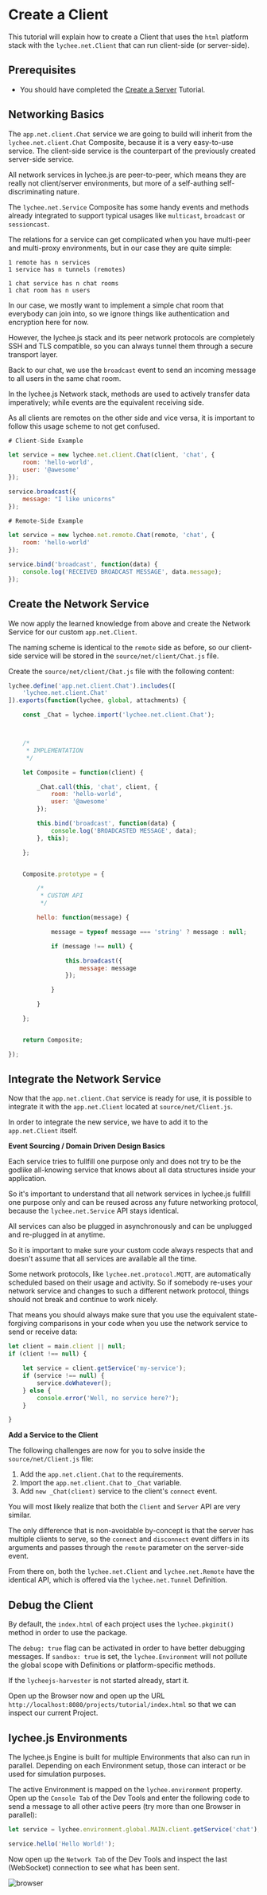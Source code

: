 
# Create a Client

This tutorial will explain how to create a Client that
uses the `html` platform stack with the `lychee.net.Client`
that can run client-side (or server-side).


## Prerequisites

- You should have completed the [Create a Server](./01-server.md)
  Tutorial.


## Networking Basics

The `app.net.client.Chat` service we are going to build will
inherit from the `lychee.net.client.Chat` Composite, because
it is a very easy-to-use service. The client-side service is
the counterpart of the previously created server-side service.

All network services in lychee.js are peer-to-peer, which means
they are really not client/server environments, but more of
a self-authing self-discriminating nature.

The `lychee.net.Service` Composite has some handy events and
methods already integrated to support typical usages like `multicast`,
`broadcast` or `sessioncast`.

The relations for a service can get complicated when you have
multi-peer and multi-proxy environments, but in our case they
are quite simple:

```
1 remote has n services
1 service has n tunnels (remotes)

1 chat service has n chat rooms
1 chat room has n users
```

In our case, we mostly want to implement a simple chat room that
everybody can join into, so we ignore things like authentication
and encryption here for now.

However, the lychee.js stack and its peer network protocols are
completely SSH and TLS compatible, so you can always tunnel them
through a secure transport layer.

Back to our chat, we use the `broadcast` event to send an incoming
message to all users in the same chat room.

In the lychee.js Network stack, methods are used to actively transfer
data imperatively; while events are the equivalent receiving side.

As all clients are remotes on the other side and vice versa, it is
important to follow this usage scheme to not get confused.

```javascript
# Client-Side Example

let service = new lychee.net.client.Chat(client, 'chat', {
	room: 'hello-world',
	user: '@awesome'
});

service.broadcast({
	message: "I like unicorns"
});
```

```javascript
# Remote-Side Example

let service = new lychee.net.remote.Chat(remote, 'chat', {
	room: 'hello-world'
});

service.bind('broadcast', function(data) {
	console.log('RECEIVED BROADCAST MESSAGE', data.message);
});
```


## Create the Network Service

We now apply the learned knowledge from above and create the
Network Service for our custom `app.net.Client`.

The naming scheme is identical to the `remote` side as before,
so our client-side service will be stored in the `source/net/client/Chat.js`
file.


Create the `source/net/client/Chat.js` file with the following
content:

```javascript
lychee.define('app.net.client.Chat').includes([
	'lychee.net.client.Chat'
]).exports(function(lychee, global, attachments) {

	const _Chat = lychee.import('lychee.net.client.Chat');



	/*
	 * IMPLEMENTATION
	 */

	let Composite = function(client) {

		_Chat.call(this, 'chat', client, {
			room: 'hello-world',
			user: '@awesome'
		});

		this.bind('broadcast', function(data) {
			console.log('BROADCASTED MESSAGE', data);
		}, this);

	};


	Composite.prototype = {

		/*
		 * CUSTOM API
		 */

		hello: function(message) {

			message = typeof message === 'string' ? message : null;

			if (message !== null) {

				this.broadcast({
					message: message
				});

			}

		}

	};


	return Composite;

});
```


## Integrate the Network Service

Now that the `app.net.client.Chat` service is ready
for use, it is possible to integrate it with the
`app.net.Client` located at `source/net/Client.js`.

In order to integrate the new service, we have to
add it to the `app.net.Client` itself.

**Event Sourcing / Domain Driven Design Basics**

Each service tries to fullfill one purpose only
and does not try to be the godlike all-knowing
service that knows about all data structures inside
your application.

So it's important to understand that all network
services in lychee.js fullfill one purpose only and
can be reused across any future networking protocol,
because the `lychee.net.Service` API stays identical.

All services can also be plugged in asynchronously
and can be unplugged and re-plugged in at anytime.

So it is important to make sure your custom code always
respects that and doesn't assume that all services
are available all the time.

Some network protocols, like `lychee.net.protocol.MQTT`,
are automatically scheduled based on their usage and
activity. So if somebody re-uses your network service
and changes to such a different network protocol,
things should not break and continue to work nicely.

That means you should always make sure that you use the
equivalent state-forgiving comparisons in your code
when you use the network service to send or receive
data:

```javascript
let client = main.client || null;
if (client !== null) {

	let service = client.getService('my-service');
	if (service !== null) {
		service.doWhatever();
	} else {
		console.error('Well, no service here?');
	}

}
```

**Add a Service to the Client**

The following challenges are now for you to solve inside
the `source/net/Client.js` file:

1. Add the `app.net.client.Chat` to the requirements.
2. Import the `app.net.client.Chat` to `_Chat` variable.
3. Add `new _Chat(client)` service to the client's `connect` event.

You will most likely realize that both the `Client` and
`Server` API are very similar.

The only difference that is non-avoidable by-concept is
that the server has multiple clients to serve, so the
`connect` and `disconnect` event differs in its arguments
and passes through the `remote` parameter on the server-side
event.

From there on, both the `lychee.net.Client` and
`lychee.net.Remote` have the identical API, which is
offered via the `lychee.net.Tunnel` Definition.

## Debug the Client

By default, the `index.html` of each project uses the
`lychee.pkginit()` method in order to use the package.

The `debug: true` flag can be activated in order to have
better debugging messages. If `sandbox: true` is set, the
`lychee.Environment` will not pollute the global scope
with Definitions or platform-specific methods.

If the `lycheejs-harvester` is not started already, start it.

Open up the Browser now and open up the URL `http://localhost:8080/projects/tutorial/index.html`
so that we can inspect our current Project.


## lychee.js Environments

The lychee.js Engine is built for multiple Environments
that also can run in parallel. Depending on each Environment
setup, those can interact or be used for simulation purposes.

The active Environment is mapped on the `lychee.environment`
property. Open up the `Console Tab` of the Dev Tools and
enter the following code to send a message to all
other active peers (try more than one Browser in parallel):


```javascript
let service = lychee.environment.global.MAIN.client.getService('chat');

service.hello('Hello World!');
```

Now open up the `Network Tab` of the Dev Tools and inspect
the last (WebSocket) connection to see what has been sent.

![browser](./02-client/asset/browser.png)

